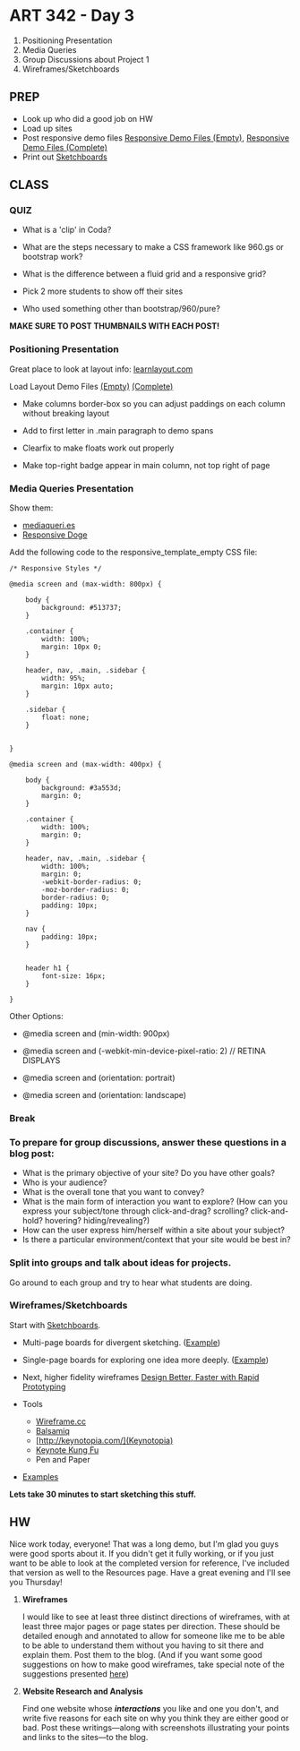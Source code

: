 ART 342 - Day 3
=======================================

1. Positioning Presentation
2. Media Queries
3. Group Discussions about Project 1
4. Wireframes/Sketchboards



PREP
---------------------------------------
- Look up who did a good job on HW
- Load up sites
- Post responsive demo files [Responsive Demo Files (Empty)](http://teaching.thomhines.com/resources/responsive_template_empty.zip), [Responsive Demo Files (Complete)](http://teaching.thomhines.com/resources/responsive_template_complete.zip)
- Print out [Sketchboards](http://www.adaptivepath.com/uploads/archive/images/publications/essays/sketchboard/ap_multipage_sketchboard_template_example.pdf)


CLASS
---------------------------------------


### QUIZ
- What is a 'clip' in Coda?
- What are the steps necessary to make a CSS framework like 960.gs or bootstrap work?
- What is the difference between a fluid grid and a responsive grid?
- Pick 2 more students to show off their sites


- Who used something other than bootstrap/960/pure?

**MAKE SURE TO POST THUMBNAILS WITH EACH POST!**






### Positioning Presentation

Great place to look at layout info: [learnlayout.com](http://learnlayout.com/)


Load Layout Demo Files [(Empty)](http://teaching.thomhines.com/resources/positioning_template_empty.zip) [(Complete)](http://teaching.thomhines.com/resources/positioning_template_complete.zip)


- Make columns border-box so you can adjust paddings on each column without breaking layout

- Add <span class="dropcap"> to first letter in .main paragraph to demo spans

- Clearfix to make floats work out properly

- Make top-right badge appear in main column, not top right of page





### Media Queries Presentation

Show them:

- [mediaqueri.es](http://mediaqueri.es/)
- [Responsive Doge](http://responsivememe.webflow.com/)



Add the following code to the responsive_template_empty CSS file:
	
	/* Responsive Styles */
	
	@media screen and (max-width: 800px) {
	
		body {
			background: #513737;
		}
		
		.container {
			width: 100%;
			margin: 10px 0;
		}
		
		header, nav, .main, .sidebar {
			width: 95%;
			margin: 10px auto;
		}
	
		.sidebar {
			float: none;
		}
	
	
	}
	
	@media screen and (max-width: 400px) {
		
		body {
			background: #3a553d;
			margin: 0;
		}	
		
		.container {
			width: 100%;
			margin: 0;
		}
		
		header, nav, .main, .sidebar {
			width: 100%;
			margin: 0;
			-webkit-border-radius: 0;
			-moz-border-radius: 0;
			border-radius: 0;
			padding: 10px;
		}
		
		nav {
			padding: 10px;
		}
		
		
		header h1 {
			font-size: 16px;
		}
		
	}



Other Options: 

- @media screen and (min-width: 900px)

- @media screen and (-webkit-min-device-pixel-ratio: 2) // RETINA DISPLAYS

- @media screen and (orientation: portrait)

- @media screen and (orientation: landscape)





### Break


### To prepare for group discussions, answer these questions in a blog post:
- What is the primary objective of your site? Do you have other goals?
- Who is your audience?
- What is the overall tone that you want to convey?
- What is the main form of interaction you want to explore? (How can you express your subject/tone through click-and-drag? scrolling? click-and-hold? hovering? hiding/revealing?)
- How can the user express him/herself within a site about your subject?
- Is there a particular environment/context that your site would be best in?


### Split into groups and talk about ideas for projects. 

Go around to each group and try to hear what students are doing.





### Wireframes/Sketchboards

Start with [Sketchboards](http://www.adaptivepath.com/ideas/sketchboards-discover-better-faster-ux-solutions).

- Multi-page boards for divergent sketching. ([Example](http://www.adaptivepath.com/uploads/archive/images/publications/essays/sketchboard/ap_multipage_sketchboard_template_example.pdf))

- Single-page boards for exploring one idea more deeply. ([Example](http://www.adaptivepath.com/uploads/archive/images/publications/essays/sketchboard/ap_singlepage_sketchboard_template_example.pdf))


- Next, higher fidelity wireframes
	[Design Better, Faster with Rapid Prototyping](http://www.smashingmagazine.com/2010/06/16/design-better-faster-with-rapid-prototyping/)


- Tools
	- [Wireframe.cc](http://wireframe.cc)
	- [Balsamiq](http://www.balsamiq.com/)
	- [http://keynotopia.com/](Keynotopia)
	- [Keynote Kung Fu](http://keynotekungfu.com/)
	- Pen and Paper 
		
- [Examples](http://speckyboy.com/2011/05/29/20-effective-examples-of-web-and-mobile-wireframe-sketches/)


**Lets take 30 minutes to start sketching this stuff.** 





HW
---------------------------------------
Nice work today, everyone! That was a long demo, but I'm glad you guys were good sports about it. If you didn't get it fully working, or if you just want to be able to look at the completed version for reference, I've included that version as well to the Resources page. Have a great evening and I'll see you Thursday!

1. **Wireframes**
	
	I would like to see at least three distinct directions of wireframes, with at least three major pages or page states per direction. These should be detailed enough and annotated to allow for someone like me to be able to be able to understand them without you having to sit there and explain them. Post them to the blog. (And if you want some good suggestions on how to make good wireframes, take special note of the suggestions presented [here](http://speckyboy.com/2011/05/29/20-effective-examples-of-web-and-mobile-wireframe-sketches/))

2. **Website Research and Analysis**

	Find one website whose ***interactions*** you like and one you don't, and write five reasons for each site on why you think they are either good or bad. Post these writings—along with screenshots illustrating your points and links to the sites—to the blog.
	